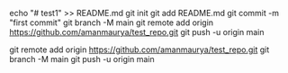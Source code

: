 echo "# test1" >> README.md
git init
git add README.md
git commit -m "first commit"
git branch -M main
git remote add origin https://github.com/amanmaurya/test_repo.git
git push -u origin main



git remote add origin https://github.com/amanmaurya/test_repo.git
git branch -M main
git push -u origin main

